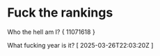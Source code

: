 # Fuck the rankings

Who the hell am I?
{ 11071618 }

What fucking year is it?
[ 2025-03-26T22:03:20Z ]
